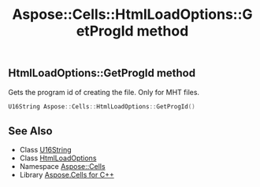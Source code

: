 ﻿---
title: Aspose::Cells::HtmlLoadOptions::GetProgId method
linktitle: GetProgId
second_title: Aspose.Cells for C++ API Reference
description: 'Aspose::Cells::HtmlLoadOptions::GetProgId method. Gets the program id of creating the file. Only for MHT files in C++.'
type: docs
weight: 1600
url: /cpp/aspose.cells/htmlloadoptions/getprogid/
---
## HtmlLoadOptions::GetProgId method


Gets the program id of creating the file. Only for MHT files.

```cpp
U16String Aspose::Cells::HtmlLoadOptions::GetProgId()
```

## See Also

* Class [U16String](../../u16string/)
* Class [HtmlLoadOptions](../)
* Namespace [Aspose::Cells](../../)
* Library [Aspose.Cells for C++](../../../)
